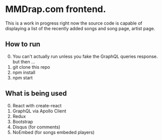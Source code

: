 # MMDrap.com frontend.
This is a work in progress right now the source code is capable of displaying a list of the recently added songs and song page, artist page. 

## How to run
0. You can't actually run unless you fake the GraphQL queries response. but then ...
1. git clone this repo
2. npm install
3. npm start

## What is being used
0. React with create-react
1. GraphQL via Apollo Client
2. Redux
3. Bootstrap
4. Disqus (for comments)
5. NoEmbed (for songs embeded players) 